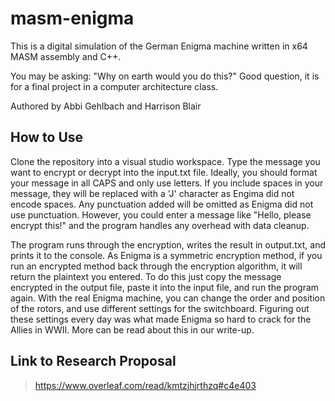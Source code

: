 # masm-enigma
This is a digital simulation of the German Enigma machine written in x64 MASM assembly and C++.

You may be asking: "Why on earth would you do this?" Good question, it is for a final project in a computer architecture class.

Authored by Abbi Gehlbach and Harrison Blair

## How to Use
Clone the repository into a visual studio workspace. Type the message you want to encrypt or decrypt into the input.txt file. Ideally, you should format your message in all CAPS and only use letters. If you include spaces in your message, they will be replaced with a 'J' character as Engima did not encode spaces. Any punctuation added will be omitted as Enigma did not use punctuation. However, you could enter a message like "Hello, please encrypt this!" and the program handles any overhead with data cleanup.

The program runs through the encryption, writes the result in output.txt, and prints it to the console. As Enigma is a symmetric encryption method, if you run an encrypted method back through the encryption algorithm, it will return the plaintext you entered. To do this just copy the message encrypted in the output file, paste it into the input file, and run the program again. With the real Enigma machine, you can change the order and position of the rotors, and use different settings for the switchboard. Figuring out these settings every day was what made Enigma so hard to crack for the Allies in WWII. More can be read about this in our write-up.

## Link to Research Proposal
> https://www.overleaf.com/read/kmtzjhjrthzq#c4e403
